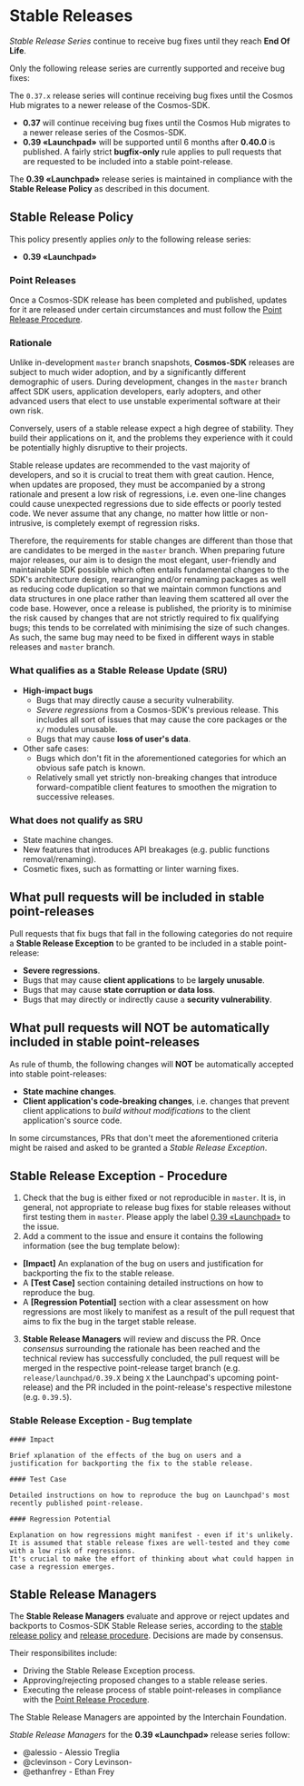 # Stable Releases

*Stable Release Series* continue to receive bug fixes until they reach **End Of Life**.

Only the following release series are currently supported and receive bug fixes:

The `0.37.x` release series will continue receiving bug fixes until the Cosmos Hub
migrates to a newer release of the Cosmos-SDK.

* **0.37** will continue receiving bug fixes until the Cosmos Hub migrates to a newer release series of the Cosmos-SDK.
* **0.39 «Launchpad»** will be supported until 6 months after **0.40.0** is published. A fairly strict **bugfix-only** rule applies to pull requests that are requested to be included into a stable point-release.

The **0.39 «Launchpad»** release series is maintained in compliance with the **Stable Release Policy** as described in this document.

## Stable Release Policy

This policy presently applies *only* to the following release series:

* **0.39 «Launchpad»**

### Point Releases

Once a Cosmos-SDK release has been completed and published, updates for it are released under certain circumstances
and must follow the [Point Release Procedure](CONTRIBUTING.md).

### Rationale

Unlike in-development `master` branch snapshots, **Cosmos-SDK** releases are subject to much wider adoption,
and by a significantly different demographic of users. During development, changes in the `master` branch 
affect SDK users, application developers, early adopters, and other advanced users that elect to use
unstable experimental software at their own risk.

Conversely, users of a stable release expect a high degree of stability. They build their applications on it, and the
problems they experience with it could be potentially highly disruptive to their projects.

Stable release updates are recommended to the vast majority of developers, and so it is crucial to treat them
with great caution. Hence, when updates are proposed, they must be accompanied by a strong rationale and present
a low risk of regressions, i.e. even one-line changes could cause unexpected regressions due to side effects or
poorly tested code. We never assume that any change, no matter how little or non-intrusive, is completely exempt
of regression risks.

Therefore, the requirements for stable changes are different than those that are candidates to be merged in
the `master` branch. When preparing future major releases, our aim is to design the most elegant, user-friendly and
maintainable SDK possible which often entails fundamental changes to the SDK's architecture design, rearranging and/or
renaming packages as well as reducing code duplication so that we maintain common functions and data structures in one
place rather than leaving them scattered all over the code base. However, once a release is published, the
priority is to minimise the risk caused by changes that are not strictly required to fix qualifying bugs; this tends to
be correlated with minimising the size of such changes. As such, the same bug may need to be fixed in different
ways in stable releases and `master` branch.

### What qualifies as a Stable Release Update (SRU)

* **High-impact bugs**
  * Bugs that may directly cause a security vulnerability.
  * *Severe regressions* from a Cosmos-SDK's previous release. This includes all sort of issues
    that may cause the core packages or the `x/` modules unusable.
  * Bugs that may cause **loss of user's data**.
* Other safe cases:
  * Bugs which don't fit in the aforementioned categories for which an obvious safe patch is known.
  * Relatively small yet strictly non-breaking changes that introduce forward-compatible client
    features to smoothen the migration to successive releases.

### What does not qualify as SRU

* State machine changes.
* New features that introduces API breakages (e.g. public functions removal/renaming).
* Cosmetic fixes, such as formatting or linter warning fixes.

## What pull requests will be included in stable point-releases

Pull requests that fix bugs that fall in the following categories do not require a **Stable Release Exception** to be granted to be included in a stable point-release:

 * **Severe regressions**.
 * Bugs that may cause **client applications** to be **largely unusable**.
 * Bugs that may cause **state corruption or data loss**.
 * Bugs that may directly or indirectly cause a **security vulnerability**.

## What pull requests will NOT be automatically included in stable point-releases

As rule of thumb, the following changes will **NOT** be automatically accepted into stable point-releases:

 * **State machine changes**.
 * **Client application's code-breaking changes**, i.e. changes that prevent client applications to *build without modifications* to the client application's source code.
 
 In some circumstances, PRs that don't meet the aforementioned criteria might be raised and asked to be granted a *Stable Release Exception*.
 
## Stable Release Exception - Procedure

1. Check that the bug is either fixed or not reproducible in `master`. It is, in general, not appropriate to release bug fixes for stable releases without first testing them in `master`. Please apply the label [0.39 «Launchpad»](https://github.com/cosmos/cosmos-sdk/labels/0.39%20LTS%20%28Launchpad%29) to the issue.
2. Add a comment to the issue and ensure it contains the following information (see the bug template below):
 * **[Impact]** An explanation of the bug on users and justification for backporting the fix to the stable release.
 * A **[Test Case]** section containing detailed instructions on how to reproduce the bug.
 * A **[Regression Potential]** section with a clear assessment on how regressions are most likely to manifest as a result of the pull request that aims to fix the bug in the target stable release.
3. **Stable Release Managers** will review and discuss the PR. Once *consensus* surrounding the rationale has been reached and the technical review has successfully concluded, the pull request will be merged in the respective point-release target branch (e.g. `release/launchpad/0.39.X` being `X` the Launchpad's upcoming point-release) and the PR included in the point-release's respective milestone (e.g. `0.39.5`).

### Stable Release Exception - Bug template

```
#### Impact

Brief xplanation of the effects of the bug on users and a justification for backporting the fix to the stable release.

#### Test Case

Detailed instructions on how to reproduce the bug on Launchpad's most recently published point-release.

#### Regression Potential

Explanation on how regressions might manifest - even if it's unlikely.
It is assumed that stable release fixes are well-tested and they come with a low risk of regressions.
It's crucial to make the effort of thinking about what could happen in case a regression emerges.
```

## Stable Release Managers

The **Stable Release Managers** evaluate and approve or reject updates and backports to Cosmos-SDK Stable Release series,
according to the [stable release policy](#stable-release-policy) and [release procedure](#stable-release-exception-procedure).
Decisions are made by consensus.

Their responsibilites include:
 * Driving the Stable Release Exception process.
 * Approving/rejecting proposed changes to a stable release series.
 * Executing the release process of stable point-releases in compliance with the [Point Release Procedure](CONTRIBUTING.md).

The Stable Release Managers are appointed by the Interchain Foundation.

*Stable Release Managers* for the **0.39 «Launchpad»** release series follow:

* @alessio - Alessio Treglia
* @clevinson - Cory Levinson-
* @ethanfrey - Ethan Frey
